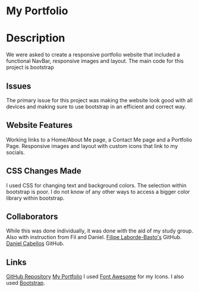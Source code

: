 #  My Portfolio

# Description
We were asked to create a responsive portfolio website that included a functional NavBar, responsive images and layout. The main code for this project is bootstrap
## Issues
The primary issue for this project was making the website look good with all devices and making sure to use bootstrap in an efficient and correct way.
## Website Features
Working links to a Home/About Me page, a Contact Me page and a Portfolio Page. Responsive images and layout with custom icons that link to my socials.
## CSS Changes Made
I used CSS for changing text and background colors. The selection within bootstrap is poor. I do not know of any other ways to access a bigger color library within bootstrap.
## Collaborators
While this was done individually, it was done with the aid of my study group.
Also with instruction from Fil and Daniel.
[Filipe Laborde-Basto's](https://github.com/c0dehot) GitHub.
[Daniel Cabellos]() GitHub.
## Links
[GitHub Repository](https://github.com/Halvosaurus34/Portfolio)
[My Portfolio](https://halvosaurus34.github.io/Portfolio/)
I used [Font Awesome](https://fontawesome.com/) for my Icons.
I also used [Bootstrap](https://getbootstrap.com/).
